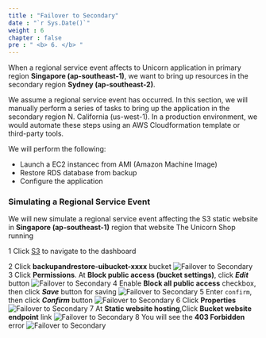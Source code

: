 ```yaml
---
title : "Failover to Secondary"
date : "`r Sys.Date()`"
weight : 6
chapter : false
pre : " <b> 6. </b> "
---
```


When a regional service event affects to Unicorn application in primary region **Singapore (ap-southeast-1)**, we want to bring up resources in the secondary region **Sydney (ap-southeast-2)**.

We assume a regional service event has occurred. In this section, we will manually perform a series of tasks to bring up the application in the secondary region N. California (us-west-1). In a production environment, we would automate these steps using an AWS Cloudformation template or third-party tools.

We will perform the following:
 - Launch a EC2 instancec from AMI (Amazon Machine Image)
 - Restore RDS database from backup
 - Configure the application

### Simulating a Regional Service Event

We will new simulate a regional service event affecting the S3 static website in **Singapore (ap-southeast-1)** region that website The Unicorn Shop running

1 Click [S3](https://s3.console.aws.amazon.com/s3/home?region=ap-southeast-1#) to navigate to the dashboard

2 Click **backupandrestore-uibucket-xxxx** bucket
   ![Failover to Secondary](/images/6.failovertosecondary/1_S3Bucket.png?width=90pc)
3 Click **Permissions**. At **Block public access (bucket settings)**, click ***Edit*** button
   ![Failover to Secondary](/images/6.failovertosecondary/2_S3Bucket.png?width=90pc)
4 Enable **Block all public access** checkbox, then click ***Save*** button for saving
   ![Failover to Secondary](/images/6.failovertosecondary/3_S3Bucket.png?width=90pc)
5 Enter ```confirm```, then click ***Confirm*** button
   ![Failover to Secondary](/images/6.failovertosecondary/4_S3Bucket.png?width=90pc)
6 Click **Properties**
   ![Failover to Secondary](/images/6.failovertosecondary/5_S3Bucket.png?width=90pc)
7 At **Static website hosting**,Click **Bucket website endpoint** link
   ![Failover to Secondary](/images/6.failovertosecondary/6_S3Bucket.png?width=90pc)
8 You will see the **403 Forbidden** error
   ![Failover to Secondary](/images/6.failovertosecondary/7_S3Bucket.png?width=90pc)

